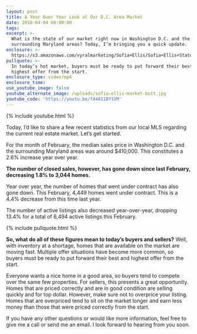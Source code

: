 ```yaml
---
layout: post
title: A Year Over Year Look at Our D.C. Area Market
date: 2018-04-04 00:00:00
tags:
excerpt: >-
  What is the state of our market right now in Washington D.C. and the
  surrounding Maryland areas? Today, I’m bringing you a quick update.
enclosure: >-
  https://s3.amazonaws.com/vyralmarketing/Sofia+Ellis/Sofia+Ellis+State+of+the+Market-+A+Year+Over+Year+Look+at+Our+D.C.+Area+Market.mp4
pullquote: >-
  In today’s hot market, buyers must be ready to put forward their best and
  highest offer from the start.
enclosure_type: video/mp4
enclosure_time:
use_youtube_image: false
youtube_alternate_image: /uploads/sofia-ellis-market-butt.jpg
youtube_code: 'https://youtu.be/f44811BY1VM'
---
```


{% include youtube.html %}

Today, I’d like to share a few recent statistics from our local MLS regarding the current real estate market. Let’s get started.

For the month of February, the median sales price in Washington D.C. and the surrounding Maryland areas was around $410,000. This constitutes a 2.6% increase year over year.

**The number of closed sales, however, has gone down since last February, decreasing 1.8% to 3,044 homes.**

Year over year, the number of homes that went under contract has also gone down. This February, 4,449 homes went under contract. This is a 4.4% decrease from this time last year.

The number of active listings also decreased year-over-year, dropping 13.4% for a total of 6,494 active listings this February.

{% include pullquote.html %}

**So, what do all of these figures mean to today’s buyers and sellers?** Well, with inventory at a shortage, homes that are available on the market are moving fast. Multiple offer situations have become more common, so buyers must be ready to put forward their best and highest offer from the start.

Everyone wants a nice home in a good area, so buyers tend to compete over the same few properties. For sellers, this presents a great opportunity. Homes that are priced correctly and are in good condition are selling quickly and for top dollar. However, make sure not to overprice your listing. Homes that are overpriced tend to sit on the market longer and earn less money than those that were priced correctly from the start.

If you have any other questions or would like more information, feel free to give me a call or send me an email. I look forward to hearing from you soon.